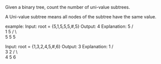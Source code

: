Given a binary tree, count the number of uni-value subtrees.

A Uni-value subtree means all nodes of the subtree have the same value.

example:
Input:  root = {5,1,5,5,5,#,5}
Output: 4
Explanation:
              5
             / \
            1   5
           / \   \
          5   5   5

Input:  root = {1,3,2,4,5,#,6}
Output: 3
Explanation:
              1
             / \
            3   2
           / \   \
          4   5   6